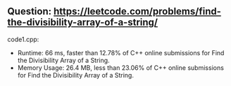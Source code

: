 ## Question: https://leetcode.com/problems/find-the-divisibility-array-of-a-string/

code1.cpp:
* Runtime: 66 ms, faster than 12.78% of C++ online submissions for Find the Divisibility Array of a String.
* Memory Usage: 26.4 MB, less than 23.06% of C++ online submissions for Find the Divisibility Array of a String.